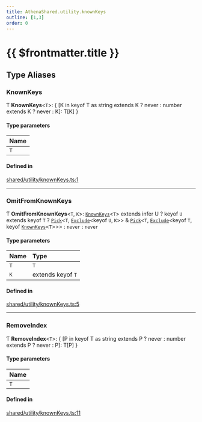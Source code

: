```yaml
---
title: AthenaShared.utility.knownKeys
outline: [1,3]
order: 0
---
```


# {{ $frontmatter.title }}


## Type Aliases

### KnownKeys

Ƭ **KnownKeys**<`T`\>: { [K in keyof T as string extends K ? never : number extends K ? never : K]: T[K] }

#### Type parameters

| Name |
| :------ |
| `T` |

#### Defined in

[shared/utility/knownKeys.ts:1](https://github.com/Stuyk/altv-athena/blob/ae8402672/src/core/shared/utility/knownKeys.ts#L1)

___

### OmitFromKnownKeys

Ƭ **OmitFromKnownKeys**<`T`, `K`\>: [`KnownKeys`](shared_utility_knownKeys.md#KnownKeys)<`T`\> extends infer U ? keyof `U` extends keyof `T` ? [`Pick`](server_player_inventory__internal_.md#Pick)<`T`, [`Exclude`](server_player_inventory__internal_.md#Exclude)<keyof `U`, `K`\>\> & [`Pick`](server_player_inventory__internal_.md#Pick)<`T`, [`Exclude`](server_player_inventory__internal_.md#Exclude)<keyof `T`, keyof [`KnownKeys`](shared_utility_knownKeys.md#KnownKeys)<`T`\>\>\> : `never` : `never`

#### Type parameters

| Name | Type |
| :------ | :------ |
| `T` | `T` |
| `K` | extends keyof `T` |

#### Defined in

[shared/utility/knownKeys.ts:5](https://github.com/Stuyk/altv-athena/blob/ae8402672/src/core/shared/utility/knownKeys.ts#L5)

___

### RemoveIndex

Ƭ **RemoveIndex**<`T`\>: { [P in keyof T as string extends P ? never : number extends P ? never : P]: T[P] }

#### Type parameters

| Name |
| :------ |
| `T` |

#### Defined in

[shared/utility/knownKeys.ts:11](https://github.com/Stuyk/altv-athena/blob/ae8402672/src/core/shared/utility/knownKeys.ts#L11)
